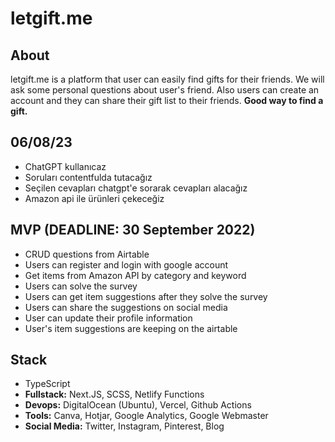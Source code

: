# letgift.me

## About
letgift.me is a platform that user can easily find gifts for their friends. We will ask some personal questions about user's friend. Also users can create an account and they can share their gift list to their friends. **Good way to find a gift.** 


## 06/08/23
- ChatGPT kullanıcaz
- Soruları contentfulda tutacağız
- Seçilen cevapları chatgpt'e sorarak cevapları alacağız
- Amazon api ile ürünleri çekeceğiz

## MVP (DEADLINE: 30 September 2022)
- CRUD questions from Airtable
- Users can register and login with google account
- Get items from Amazon API by category and keyword
- Users can solve the survey
- Users can get item suggestions after they solve the survey
- Users can share the suggestions on social media
- User can update their profile information
- User's item suggestions are keeping on the airtable

## Stack

- TypeScript
- **Fullstack:** Next.JS, SCSS, Netlify Functions
- **Devops:** DigitalOcean (Ubuntu), Vercel, Github Actions
- **Tools:** Canva, Hotjar, Google Analytics, Google Webmaster
- **Social Media:** Twitter, Instagram, Pinterest, Blog
